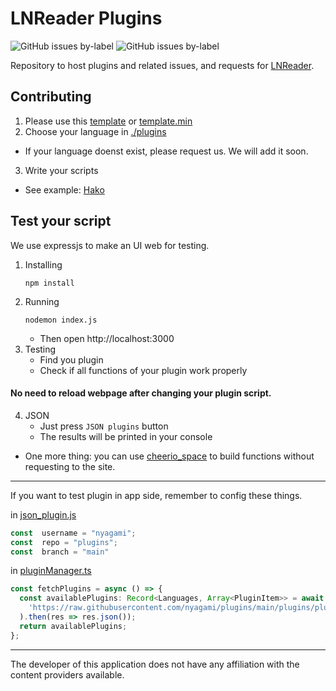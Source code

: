 
  
# LNReader Plugins

<p>
  <img alt="GitHub issues by-label" src="https://img.shields.io/github/issues/lnreader/lnreader-sources/Source%20Request?color=success&label=source%20requests">
  <img alt="GitHub issues by-label" src="https://img.shields.io/github/issues/lnreader/lnreader-sources/Bug?color=red&label=bugs">
</p>

Repository to host plugins and related issues, and requests for [LNReader](https://github.com/LNReader/lnreader).

## Contributing

1. Please use this [template](./template.js) or [template.min](./template.min.js)
2. Choose your language in [./plugins](./plugins)
+ If your language doenst exist, please request us. We will add it soon.
3. Write your scripts
+ See example: [Hako](./plugins/vietnamese/hako.js)

## Test your script
We use expressjs to make an UI web for testing.
1. Installing
	```
	npm install
	```
2. Running
	```
	nodemon index.js
	```
	+ Then open http://localhost:3000
3. Testing
	+ Find you plugin
	+ Check if all functions of your plugin work properly
####  No need to reload webpage after changing your plugin script. 
4. JSON
	+ Just press `JSON plugins` button
	+ The results will be printed in your console
- One more thing: you can use [cheerio_space](./cheerio_space) to build functions without requesting to the site.
----------

 If you want to test plugin in app side, remember to config these things.

in [json_plugin.js](./api/json_plugins.js)
```ts
const  username = "nyagami";
const  repo = "plugins";
const  branch = "main"
```

in [pluginManager.ts](https://github.com/nyagami/lnreader/blob/install_sources/src/plugins/pluginManager.ts)
```ts
const fetchPlugins = async () => {
  const availablePlugins: Record<Languages, Array<PluginItem>> = await fetch(
    'https://raw.githubusercontent.com/nyagami/plugins/main/plugins/plugins.min.json',
  ).then(res => res.json());
  return availablePlugins;
};
```

----------
The developer of this application does not have any affiliation with the content providers available.
